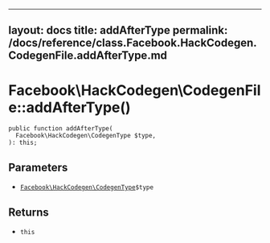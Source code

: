 
***

layout: docs
title: addAfterType
permalink: /docs/reference/class.Facebook.HackCodegen.CodegenFile.addAfterType.md
---







# Facebook\\HackCodegen\\CodegenFile::addAfterType()




``` Hack
public function addAfterType(
  Facebook\HackCodegen\CodegenType $type,
): this;
```




## Parameters




- [` Facebook\HackCodegen\CodegenType `](<class.Facebook.HackCodegen.CodegenType.md>)`` $type ``




## Returns




+ ` this `